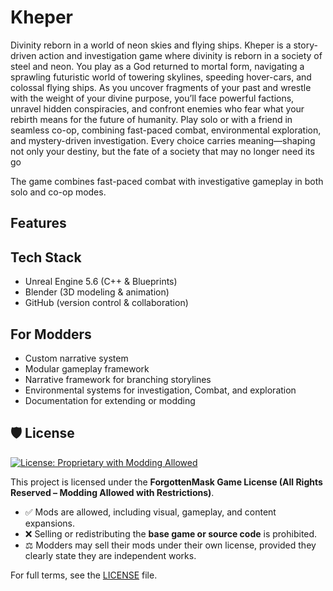# Kheper

Divinity reborn in a world of neon skies and flying ships.
Kheper is a story-driven action and investigation game where divinity is reborn in a society of steel and neon. You play as a God returned to mortal form, navigating a sprawling futuristic world of towering skylines, speeding hover-cars, and colossal flying ships.
As you uncover fragments of your past and wrestle with the weight of your divine purpose, you’ll face powerful factions, unravel hidden conspiracies, and confront enemies who fear what your rebirth means for the future of humanity.
Play solo or with a friend in seamless co-op, combining fast-paced combat, environmental exploration, and mystery-driven investigation. Every choice carries meaning—shaping not only your destiny, but the fate of a society that may no longer need its go

The game combines fast-paced combat with investigative gameplay in both solo and co-op modes.

## Features

## Tech Stack
- Unreal Engine 5.6 (C++ & Blueprints)  
- Blender (3D modeling & animation)  
- GitHub (version control & collaboration)  

## For Modders 
- Custom narrative system
- Modular gameplay framework
- Narrative framework for branching storylines
- Environmental systems for investigation, Combat, and exploration
- Documentation for extending or modding

## 🛡️ License

[![License: Proprietary with Modding Allowed](https://img.shields.io/badge/License-Proprietary--Modding--Allowed-blue.svg)](#)

This project is licensed under the **ForgottenMask Game License (All Rights Reserved – Modding Allowed with Restrictions)**.  
- ✅ Mods are allowed, including visual, gameplay, and content expansions.  
- ❌ Selling or redistributing the **base game or source code** is prohibited.  
- ⚖️ Modders may sell their mods under their own license, provided they clearly state they are independent works.  

For full terms, see the [LICENSE](./License) file.
